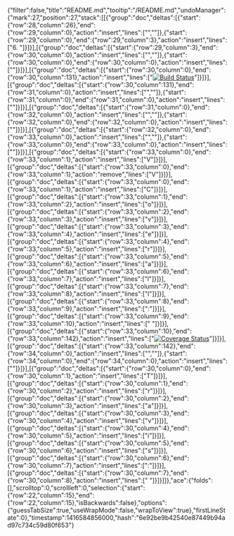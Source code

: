 {"filter":false,"title":"README.md","tooltip":"/README.md","undoManager":{"mark":27,"position":27,"stack":[[{"group":"doc","deltas":[{"start":{"row":28,"column":26},"end":{"row":29,"column":0},"action":"insert","lines":["",""]},{"start":{"row":29,"column":0},"end":{"row":29,"column":3},"action":"insert","lines":["6. "]}]}],[{"group":"doc","deltas":[{"start":{"row":29,"column":3},"end":{"row":30,"column":0},"action":"insert","lines":["",""]},{"start":{"row":30,"column":0},"end":{"row":30,"column":0},"action":"insert","lines":[""]}]}],[{"group":"doc","deltas":[{"start":{"row":30,"column":0},"end":{"row":30,"column":131},"action":"insert","lines":["[![Build Status](https://travis-ci.org/alu0100505184/practica08.svg?branch=master)](https://travis-ci.org/alu0100505184/practica08)"]}]}],[{"group":"doc","deltas":[{"start":{"row":30,"column":131},"end":{"row":31,"column":0},"action":"insert","lines":["",""]},{"start":{"row":31,"column":0},"end":{"row":31,"column":0},"action":"insert","lines":[""]}]}],[{"group":"doc","deltas":[{"start":{"row":31,"column":0},"end":{"row":32,"column":0},"action":"insert","lines":["",""]},{"start":{"row":32,"column":0},"end":{"row":32,"column":0},"action":"insert","lines":[""]}]}],[{"group":"doc","deltas":[{"start":{"row":32,"column":0},"end":{"row":33,"column":0},"action":"insert","lines":["",""]},{"start":{"row":33,"column":0},"end":{"row":33,"column":0},"action":"insert","lines":[""]}]}],[{"group":"doc","deltas":[{"start":{"row":33,"column":0},"end":{"row":33,"column":1},"action":"insert","lines":["V"]}]}],[{"group":"doc","deltas":[{"start":{"row":33,"column":0},"end":{"row":33,"column":1},"action":"remove","lines":["V"]}]}],[{"group":"doc","deltas":[{"start":{"row":33,"column":0},"end":{"row":33,"column":1},"action":"insert","lines":["C"]}]}],[{"group":"doc","deltas":[{"start":{"row":33,"column":1},"end":{"row":33,"column":2},"action":"insert","lines":["o"]}]}],[{"group":"doc","deltas":[{"start":{"row":33,"column":2},"end":{"row":33,"column":3},"action":"insert","lines":["v"]}]}],[{"group":"doc","deltas":[{"start":{"row":33,"column":3},"end":{"row":33,"column":4},"action":"insert","lines":["e"]}]}],[{"group":"doc","deltas":[{"start":{"row":33,"column":4},"end":{"row":33,"column":5},"action":"insert","lines":["r"]}]}],[{"group":"doc","deltas":[{"start":{"row":33,"column":5},"end":{"row":33,"column":6},"action":"insert","lines":["a"]}]}],[{"group":"doc","deltas":[{"start":{"row":33,"column":6},"end":{"row":33,"column":7},"action":"insert","lines":["l"]}]}],[{"group":"doc","deltas":[{"start":{"row":33,"column":7},"end":{"row":33,"column":8},"action":"insert","lines":["l"]}]}],[{"group":"doc","deltas":[{"start":{"row":33,"column":8},"end":{"row":33,"column":9},"action":"insert","lines":[":"]}]}],[{"group":"doc","deltas":[{"start":{"row":33,"column":9},"end":{"row":33,"column":10},"action":"insert","lines":[" "]}]}],[{"group":"doc","deltas":[{"start":{"row":33,"column":10},"end":{"row":33,"column":142},"action":"insert","lines":["[![Coverage Status](https://coveralls.io/repos/alu0100505184/practica08/badge.png)](https://coveralls.io/r/alu0100505184/practica08)"]}]}],[{"group":"doc","deltas":[{"start":{"row":33,"column":142},"end":{"row":34,"column":0},"action":"insert","lines":["",""]},{"start":{"row":34,"column":0},"end":{"row":34,"column":0},"action":"insert","lines":[""]}]}],[{"group":"doc","deltas":[{"start":{"row":30,"column":0},"end":{"row":30,"column":1},"action":"insert","lines":["T"]}]}],[{"group":"doc","deltas":[{"start":{"row":30,"column":1},"end":{"row":30,"column":2},"action":"insert","lines":["r"]}]}],[{"group":"doc","deltas":[{"start":{"row":30,"column":2},"end":{"row":30,"column":3},"action":"insert","lines":["a"]}]}],[{"group":"doc","deltas":[{"start":{"row":30,"column":3},"end":{"row":30,"column":4},"action":"insert","lines":["v"]}]}],[{"group":"doc","deltas":[{"start":{"row":30,"column":4},"end":{"row":30,"column":5},"action":"insert","lines":["i"]}]}],[{"group":"doc","deltas":[{"start":{"row":30,"column":5},"end":{"row":30,"column":6},"action":"insert","lines":["s"]}]}],[{"group":"doc","deltas":[{"start":{"row":30,"column":6},"end":{"row":30,"column":7},"action":"insert","lines":[":"]}]}],[{"group":"doc","deltas":[{"start":{"row":30,"column":7},"end":{"row":30,"column":8},"action":"insert","lines":[" "]}]}]]},"ace":{"folds":[],"scrolltop":0,"scrollleft":0,"selection":{"start":{"row":22,"column":15},"end":{"row":22,"column":15},"isBackwards":false},"options":{"guessTabSize":true,"useWrapMode":false,"wrapToView":true},"firstLineState":0},"timestamp":1416584856000,"hash":"6e92be9b42540e87449b94ad97c734c59d80f653"}
